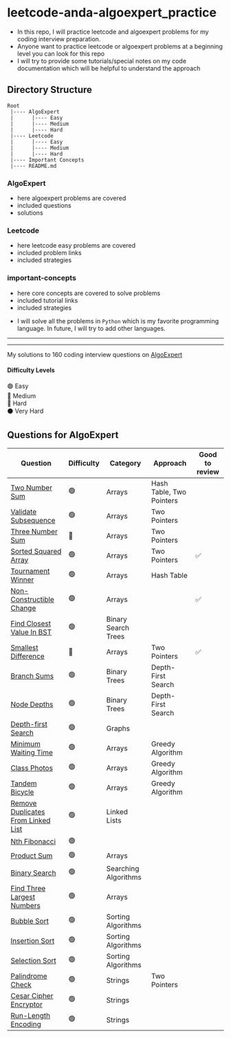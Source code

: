 # leetcode-anda-algoexpert_practice
- In this repo, I will practice leetcode and algoexpert problems for my coding interview preparation.
- Anyone want to practice leetcode or algoexpert problems at a beginning level you can look for this repo 
- I will try to provide some tutorials/special notes on my code documentation which will be helpful to understand the approach

## Directory Structure

    Root
     |---- AlgoExpert
     |      |---- Easy
     |      |---- Medium
     |      |---- Hard
     |---- Leetcode
     |      |---- Easy
     |      |---- Medium
     |      |---- Hard
     |---- Important Concepts
     |---- README.md

### AlgoExpert
- here algoexpert problems are covered
- included questions
- solutions

### Leetcode
- here leetcode easy problems are covered
- included problem links
- included strategies

### important-concepts
- here core concepts are covered to solve problems
- included tutorial links
- included strategies

* I will solve all the problems in `Python` which is my favorite programming
language. In future, I will try to add other languages.

-------------------------------
-------------------------------
My solutions to 160 coding interview questions on [AlgoExpert](https://www.algoexpert.io)

#### Difficulty Levels

🟢 Easy  
🔵 Medium  
🔴 Hard  
⚫️ Very Hard

## Questions for AlgoExpert

| Question                                                                          | Difficulty | Category             | Approach                 | Good to review |
| --------------------------------------------------------------------------------- | ---------- | -------------------- | ------------------------ | -------------- |
| [Two Number Sum](AlgoExpert/Easy/two_number_sum.py)                                         | 🟢         | Arrays               | Hash Table, Two Pointers |                |
| [Validate Subsequence](/Easy/validate-subsequence.md)                             | 🟢         | Arrays               | Two Pointers             |                |
| [Three Number Sum](/Medium/three-number-sum.md)                                   | 🔵         | Arrays               | Two Pointers             |                |
| [Sorted Squared Array](/Easy/sorted-squared-array.md)                             | 🟢         | Arrays               | Two Pointers             | ✅             |
| [Tournament Winner](/Easy/tournament-winner.md)                                   | 🟢         | Arrays               | Hash Table               |                |
| [Non-Constructible Change](/Easy/non-constructible-change.md)                     | 🟢         | Arrays               |                          | ✅             |
| [Find Closest Value In BST](/Easy/find-closest-value-in-bst.md)                   | 🟢         | Binary Search Trees  |                          |                |
| [Smallest Difference](/Medium/smallest-difference.md)                             | 🔵         | Arrays               | Two Pointers             | ✅             |
| [Branch Sums](/Easy/branch-sums.md)                                               | 🟢         | Binary Trees         | Depth-First Search       |                |
| [Node Depths](/Easy/node-depths.md)                                               | 🟢         | Binary Trees         | Depth-First Search       |                |
| [Depth-first Search](/Easy/depth-first-search.md)                                 | 🟢         | Graphs               |                          |                |
| [Minimum Waiting Time](/Easy/minimum-waiting-time.md)                             | 🟢         | Arrays               | Greedy Algorithm         |                |
| [Class Photos](/Easy/class-photos.md)                                             | 🟢         | Arrays               | Greedy Algorithm         |                |
| [Tandem Bicycle](/Easy/tandem-bicycle.md)                                         | 🟢         | Arrays               | Greedy Algorithm         |                |
| [Remove Duplicates From Linked List](/Easy/remove-duplicates-from-linked-list.md) | 🟢         | Linked Lists         |                          |                |
| [Nth Fibonacci](/Easy/nth-fibonacci.md)                                           | 🟢         |                      |                          |                |
| [Product Sum](/Easy/product-sum.md)                                               | 🟢         | Arrays               |                          |                |
| [Binary Search](/Easy/binary-search.md)                                           | 🟢         | Searching Algorithms |                          |                |
| [Find Three Largest Numbers](/Easy/find-three-largest-numbers.md)                 | 🟢         | Arrays               |                          |                |
| [Bubble Sort](/Easy/bubble-sort.md)                                               | 🟢         | Sorting Algorithms   |                          |                |
| [Insertion Sort](/Easy/insertion-sort.md)                                         | 🟢         | Sorting Algorithms   |                          |                |
| [Selection Sort](/Easy/selection-sort.md)                                         | 🟢         | Sorting Algorithms   |                          |                |
| [Palindrome Check](/Easy/palindrome-check.md)                                     | 🟢         | Strings              | Two Pointers             |                |
| [Cesar Cipher Encryptor](/Easy/cesar-cipher-encryptor.md)                         | 🟢         | Strings              |                          |                |
| [Run-Length Encoding](/Easy/run-length-encoding.md)                               | 🟢         | Strings              |                          | 